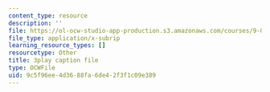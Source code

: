 ```yaml
---
content_type: resource
description: ''
file: https://ol-ocw-studio-app-production.s3.amazonaws.com/courses/9-00sc-introduction-to-psychology-fall-2011/9c5f96ee4d3688fa6de42f3f1c09e389_syXplPKQb_o.srt
file_type: application/x-subrip
learning_resource_types: []
resourcetype: Other
title: 3play caption file
type: OCWFile
uid: 9c5f96ee-4d36-88fa-6de4-2f3f1c09e389
---
```


